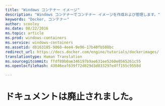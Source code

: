 ```yaml
---
title: "Windows コンテナー イメージ"
description: "Windows コンテナーでコンテナー イメージを作成および管理します。"
keywords: "Docker, コンテナー"
author: scooley
ms.date: 08/22/2016
ms.topic: article
ms.prod: windows-containers
ms.service: windows-containers
ms.assetid: d8163185-9860-4ee4-9e96-17b40fb508bc
redirect_url: https://docs.docker.com/engine/tutorials/dockerimages/
translationtype: Human Translation
ms.sourcegitcommit: ffdf89b0ae346197b9ae631ee5260e0565261c55
ms.openlocfilehash: 43046eaf639f72d029d3d033297e4ff155c9558d

---
```


# ドキュメントは廃止されました。


<!--HONumber=Oct16_HO4-->


